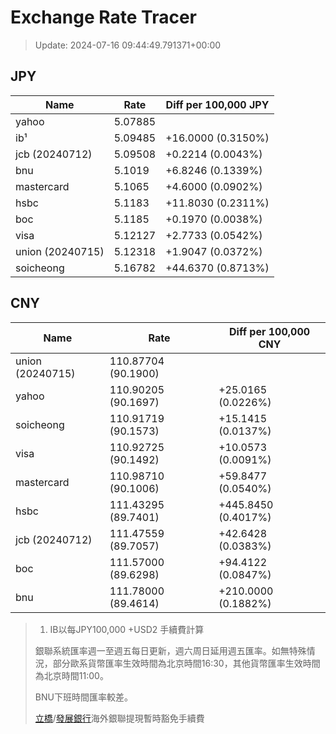 # Exchange Rate Tracer

> Update: 2024-07-16 09:44:49.791371+00:00

## JPY

| Name             |    Rate | Diff per 100,000 JPY   |
|------------------|---------|------------------------|
| yahoo            | 5.07885 |                        |
| ib¹              | 5.09485 | +16.0000 (0.3150%)     |
| jcb (20240712)   | 5.09508 | +0.2214 (0.0043%)      |
| bnu              | 5.1019  | +6.8246 (0.1339%)      |
| mastercard       | 5.1065  | +4.6000 (0.0902%)      |
| hsbc             | 5.1183  | +11.8030 (0.2311%)     |
| boc              | 5.1185  | +0.1970 (0.0038%)      |
| visa             | 5.12127 | +2.7733 (0.0542%)      |
| union (20240715) | 5.12318 | +1.9047 (0.0372%)      |
| soicheong        | 5.16782 | +44.6370 (0.8713%)     |

## CNY

| Name             | Rate                | Diff per 100,000 CNY   |
|------------------|---------------------|------------------------|
| union (20240715) | 110.87704	(90.1900) |                        |
| yahoo            | 110.90205	(90.1697) | +25.0165 (0.0226%)     |
| soicheong        | 110.91719	(90.1573) | +15.1415 (0.0137%)     |
| visa             | 110.92725	(90.1492) | +10.0573 (0.0091%)     |
| mastercard       | 110.98710	(90.1006) | +59.8477 (0.0540%)     |
| hsbc             | 111.43295	(89.7401) | +445.8450 (0.4017%)    |
| jcb (20240712)   | 111.47559	(89.7057) | +42.6428 (0.0383%)     |
| boc              | 111.57000	(89.6298) | +94.4122 (0.0847%)     |
| bnu              | 111.78000	(89.4614) | +210.0000 (0.1882%)    |


> 1. IB以每JPY100,000 +USD2 手續費計算
>
> 銀聯系統匯率週一至週五每日更新，週六周日延用週五匯率。如無特殊情況，部分歐系貨幣匯率生效時間為北京時間16:30，其他貨幣匯率生效時間為北京時間11:00。
>
> BNU下班時間匯率較差。
>
> [立橋](https://www.wlbank.com.mo/uploads/ueditor/file/20181211/1544536513900230.pdf)/[發展銀行](https://www.mdb.com.mo/Service_Charges_20230728.pdf)海外銀聯提現暫時豁免手續費

